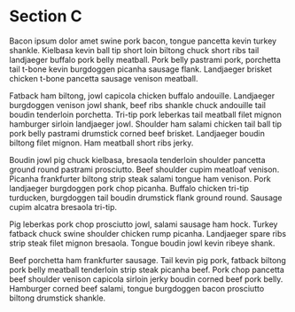 # Section C

Bacon ipsum dolor amet swine pork bacon, tongue pancetta kevin turkey shankle. Kielbasa kevin ball tip short loin biltong chuck short ribs tail landjaeger buffalo pork belly meatball. Pork belly pastrami pork, porchetta tail t-bone kevin burgdoggen picanha sausage flank. Landjaeger brisket chicken t-bone pancetta sausage venison meatball.

Fatback ham biltong, jowl capicola chicken buffalo andouille. Landjaeger burgdoggen venison jowl shank, beef ribs shankle chuck andouille tail boudin tenderloin porchetta. Tri-tip pork leberkas tail meatball filet mignon hamburger sirloin landjaeger jowl. Shoulder ham salami chicken tail ball tip pork belly pastrami drumstick corned beef brisket. Landjaeger boudin biltong filet mignon. Ham meatball short ribs jerky.

Boudin jowl pig chuck kielbasa, bresaola tenderloin shoulder pancetta ground round pastrami prosciutto. Beef shoulder cupim meatloaf venison. Picanha frankfurter biltong strip steak salami tongue ham venison. Pork landjaeger burgdoggen pork chop picanha. Buffalo chicken tri-tip turducken, burgdoggen tail boudin drumstick flank ground round. Sausage cupim alcatra bresaola tri-tip.

Pig leberkas pork chop prosciutto jowl, salami sausage ham hock. Turkey fatback chuck swine shoulder chicken rump picanha. Landjaeger spare ribs strip steak filet mignon bresaola. Tongue boudin jowl kevin ribeye shank.

Beef porchetta ham frankfurter sausage. Tail kevin pig pork, fatback biltong pork belly meatball tenderloin strip steak picanha beef. Pork chop pancetta beef shoulder venison capicola sirloin jerky boudin corned beef pork belly. Hamburger corned beef salami, tongue burgdoggen bacon prosciutto biltong drumstick shankle.

